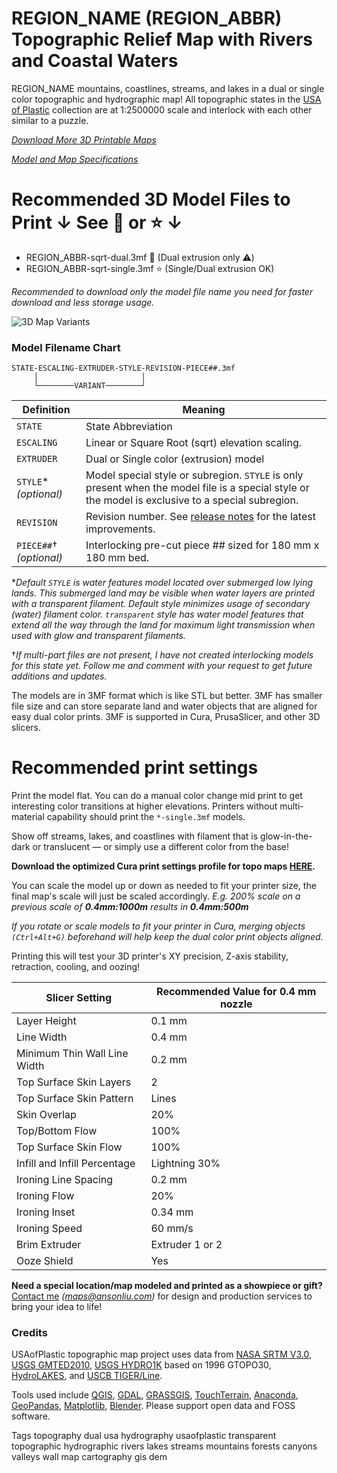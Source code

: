 # REGION_NAME (REGION_ABBR) Topographic Relief Map with Rivers and Coastal Waters

REGION_NAME mountains, coastlines, streams, and lakes in a dual or single color topographic and hydrographic map! All topographic states in the [USA of Plastic](https://www.printables.com/@ansonl/collections/714909) collection are at 1:2500000 scale and interlock with each other similar to a puzzle.

*[Download More 3D Printable Maps](https://ansonliu.com/maps/)*

*[Model and Map Specifications](https://ansonliu.com/maps/specifications/)*

# Recommended 3D Model Files to Print ↓ See 🌟 or ⭐ ↓

- REGION_ABBR-sqrt-dual.3mf 🌟 (Dual extrusion only ⚠️)
- REGION_ABBR-sqrt-single.3mf ⭐ (Single/Dual extrusion OK)

*Recommended to download only the model file name you need for faster download and less storage usage.*

![3D Map Variants](https://media.printables.com/media/prints/520841/images/4983945_1fdfa216-46f8-4da0-b22a-75d123423348_fba5a591-0e79-4da4-8628-35425e1dbed3/thumbs/inside/1600x1200/png/map-variants.webp)

### Model Filename Chart

```
STATE-ESCALING-EXTRUDER-STYLE-REVISION-PIECE##.3mf
     │                       │
     └────────VARIANT────────┘
```

| Definition | Meaning |
| ---- | ---- |
| `STATE` | State Abbreviation |
| `ESCALING` | Linear or Square Root (sqrt) elevation scaling. |
| `EXTRUDER` | Dual or Single color (extrusion) model |
| `STYLE`* *(optional)* | Model special style or subregion. `STYLE` is only present when the model file is a special style or the model is exclusive to a special subregion. |
| `REVISION` | Revision number. See [release notes](https://ansonliu.com/maps/release-notes/) for the latest improvements. |
| `PIECE##`† *(optional)* | Interlocking pre-cut piece ## sized for 180 mm x 180 mm bed. |

**Default `STYLE` is water features model located over submerged low lying lands. This submerged land may be visible when water layers are printed with a transparent filament. Default style minimizes usage of secondary (water) filament color. `transparent` style has water model features that extend all the way through the land for maximum light transmission when used with glow and transparent filaments.*

†*If multi-part files are not present, I have not created interlocking models for this state yet. Follow me and comment with your request to get future additions and updates.*

The models are in 3MF format which is like STL but better. 3MF has smaller file size and can store separate land and water objects that are aligned for easy dual color prints. 3MF is supported in Cura, PrusaSlicer, and other 3D slicers.

# Recommended print settings

Print the model flat. You can do a manual color change mid print to get interesting color transitions at higher elevations. Printers without multi-material capability should print the `*-single.3mf` models.

Show off streams, lakes, and coastlines with filament that is glow-in-the-dark or translucent — or simply use a different color from the base!

**Download the optimized Cura print settings profile for topo maps [HERE](https://www.printables.com/model/529276-contiguous-usa-lower-48-topographic-map-with-hydro).**

You can scale the model up or down as needed to fit your printer size, the final map's scale will just be scaled accordingly. *E.g. 200% scale on a previous scale of **0.4mm:1000m** results in **0.4mm:500m***

*If you rotate or scale models to fit your printer in Cura, merging objects `(Ctrl+Alt+G)` beforehand will help keep the dual color print objects aligned.*

Printing this will test your 3D printer's XY precision, Z-axis stability, retraction, cooling, and oozing!

| Slicer Setting | Recommended Value for 0.4 mm nozzle |
| ------------- |-------------|
| Layer Height | 0.1 mm |
| Line Width | 0.4 mm |
| Minimum Thin Wall Line Width | 0.2 mm |
| Top Surface Skin Layers | 2 |
| Top Surface Skin Pattern | Lines |
| Skin Overlap | 20% |
| Top/Bottom Flow | 100% |
| Top Surface Skin Flow | 100% |
| Infill and Infill Percentage | Lightning 30% |
| Ironing Line Spacing | 0.2 mm |
| Ironing Flow | 20% |
| Ironing Inset | 0.34 mm |
| Ironing Speed | 60 mm/s |
| Brim Extruder | Extruder 1 or 2 |
| Ooze Shield | Yes |

**Need a special location/map modeled and printed as a showpiece or gift?** [Contact me](mailto:maps@ansonliu.com) *([maps@ansonliu.com](mailto:maps@ansonliu.com))* for design and production services to bring your idea to life!

### Credits

USAofPlastic topographic map project uses data from [NASA SRTM V3.0](https://www2.jpl.nasa.gov/srtm/), [USGS GMTED2010](https://www.usgs.gov/coastal-changes-and-impacts/gmted2010), [USGS HYDRO1K](https://www.usgs.gov/centers/eros/science/usgs-eros-archive-digital-elevation-hydro1k) based on 1996 GTOPO30, [HydroLAKES](https://www.hydrosheds.org/products/hydrolakes), and [USCB TIGER/Line](https://www.census.gov/geographies/mapping-files/time-series/geo/tiger-line-file.html).

Tools used include [QGIS](https://www.qgis.org/), [GDAL](https://gdal.org/), [GRASSGIS](https://grass.osgeo.org/),  [TouchTerrain](https://touchterrain.geol.iastate.edu/), [Anaconda](https://www.anaconda.com/), [GeoPandas](https://geopandas.org/en/stable/), [Matplotlib](https://matplotlib.org/), [Blender](https://www.blender.org/).
Please support open data and FOSS software.

Tags
topography dual usa hydrography usaofplastic transparent topographic hydrographic rivers lakes streams mountains forests canyons valleys wall map cartography gis dem